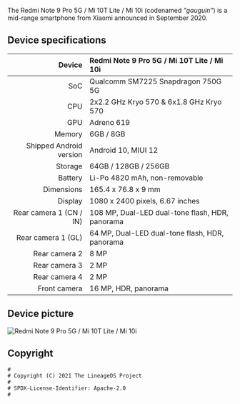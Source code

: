 The Redmi Note 9 Pro 5G / Mi 10T Lite / Mi 10i (codenamed _"gauguin"_) is a mid-range smartphone from Xiaomi announced in September 2020.

## Device specifications

| Device                  | Redmi Note 9 Pro 5G / Mi 10T Lite / Mi 10i      |
| ----------------------: | :---------------------------------------------- |
| SoC                     | Qualcomm SM7225 Snapdragon 750G 5G              |
| CPU                     | 2x2.2 GHz Kryo 570 & 6x1.8 GHz Kryo 570         |
| GPU                     | Adreno 619                                      |
| Memory                  | 6GB / 8GB                                       |
| Shipped Android version | Android 10, MIUI 12                             |
| Storage                 | 64GB / 128GB / 256GB                            |
| Battery                 | Li-Po 4820 mAh, non-removable                   |
| Dimensions              | 165.4 x 76.8 x 9 mm                             |
| Display                 | 1080 x 2400 pixels, 6.67 inches                 |
| Rear camera 1 (CN / IN) | 108 MP, Dual-LED dual-tone flash, HDR, panorama |
| Rear camera 1 (GL)      | 64 MP, Dual-LED dual-tone flash, HDR, panorama  |
| Rear camera 2           | 8 MP                                            |
| Rear camera 3           | 2 MP                                            |
| Rear camera 4           | 2 MP                                            |
| Front camera            | 16 MP, HDR, panorama                            |


## Device picture

![Redmi Note 9 Pro 5G / Mi 10T Lite / Mi 10i](https://cdn.cnbj1.fds.api.mi-img.com/mi-mall/5f5a312e5fa55c4df8aad5cede99c5fe.jpg)


## Copyright

```
#
# Copyright (C) 2021 The LineageOS Project
#
# SPDX-License-Identifier: Apache-2.0
#

